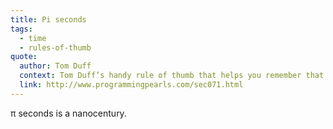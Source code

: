 ```yaml
---
title: Pi seconds
tags:
  - time
  - rules-of-thumb
quote:
  author: Tom Duff
  context: Tom Duff’s handy rule of thumb that helps you remember that there are 3.155x10e7 seconds in a year.
  link: http://www.programmingpearls.com/sec071.html
---
```


π seconds is a nanocentury.
